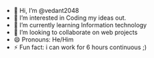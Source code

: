 - 👋 Hi, I’m @vedant2048
- 👀 I’m interested in Coding my ideas out.
- 🌱 I’m currently learning Information technology
- 💞️ I’m looking to collaborate on web projects
- 😄 Pronouns: He/Him
- ⚡ Fun fact: i can work for 6 hours continuous ;)

<!---
vedant2048/vedant2048 is a ✨ special ✨ repository because its `README.md` (this file) appears on your GitHub profile.
You can click the Preview link to take a look at your changes.
--->
